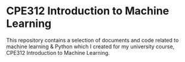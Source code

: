 # CPE312 Introduction to Machine Learning

This repository contains a selection of documents and code related to machine learning & Python which I created for my university course, CPE312 Introduction to Machine Learning.
